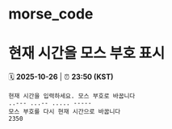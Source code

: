 # morse_code
# 현재 시간을 모스 부호 표시
<!-- MORSE_TIME_START -->
🗓️ **2025-10-26** | ⏰ **23:50 (KST)**

```
현재 시간을 입력하세요. 모스 부호로 바꿉니다
..--- ...-- ..... -----
모스 부호를 다시 현재 시간으로 바꿉니다
2350
```
<!-- MORSE_TIME_END -->
